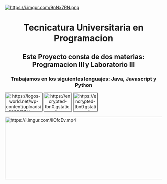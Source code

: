 <a href="https://i.imgur.com/9nNx7RN.png"><img src="https://i.imgur.com/9nNx7RN.png" title="https://i.imgur.com/9nNx7RN.png" /></a>
<h1 align="center">Tecnicatura Universitaria en Programacion</h1>
<h2 align="center">Este Proyecto consta de dos materias: Programacion III y Laboratorio III</h2>
<h3 align="center">Trabajamos en los siguientes lenguajes: Java, Javascript y Python</h3>
<a align="center" href="" target="blank"><img align="center" src="https://logos-world.net/wp-content/uploads/2022/07/Java-Logo-700x394.png" alt="https://logos-world.net/wp-content/uploads/2022/07/Java-Logo-700x394.png" height="60" width="120" /></a>
<a align="center" href="" target="blank"><img align="center" src="https://encrypted-tbn0.gstatic.com/images?q=tbn:ANd9GcQlWgzoNS3MtzDD91COR0GoY6tmL94pfTggzbbtxPcnijxqqoxzkldJ6XM8xTWPt4hOgp4&usqp=CAU" alt="https://encrypted-tbn0.gstatic.com/images?q=tbn:ANd9GcQlWgzoNS3MtzDD91COR0GoY6tmL94pfTggzbbtxPcnijxqqoxzkldJ6XM8xTWPt4hOgp4&usqp=CAU" height="60" width="90" /></a>
<a align="center" href="" target="blank"><img align="center" src="https://encrypted-tbn0.gstatic.com/images?q=tbn:ANd9GcQfW-Sajh4RiQOKSvKHkwk-5v0xoIhpW_z50P25HkEaDs6ezVhLtOAkyoHYMfhxv0EOAwc&usqp=CAU" alt="https://encrypted-tbn0.gstatic.com/images?q=tbn:ANd9GcQfW-Sajh4RiQOKSvKHkwk-5v0xoIhpW_z50P25HkEaDs6ezVhLtOAkyoHYMfhxv0EOAwc&usqp=CAU" height="60" width="80" /></a>
<br><br/>
<a href="https://i.imgur.com/liOfcEv.mp4"><img src="https://media.giphy.com/media/v1.Y2lkPTc5MGI3NjExZjgzNDNmNDdhNDUyYmMyYTk3MDg5YTNmOTljZmM4NWViNzljYmQ4ZiZlcD12MV9pbnRlcm5hbF9naWZzX2dpZklkJmN0PWc/bnCxII7gN2R2NfBx14/giphy.gif" width="1920" height="200" title="https://i.imgur.com/liOfcEv.mp4" /></a>
